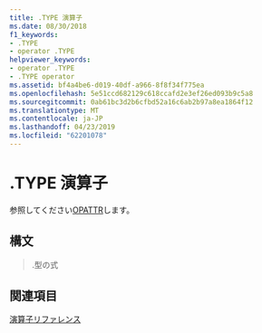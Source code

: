 ```yaml
---
title: .TYPE 演算子
ms.date: 08/30/2018
f1_keywords:
- .TYPE
- operator .TYPE
helpviewer_keywords:
- operator .TYPE
- .TYPE operator
ms.assetid: bf4a4be6-d019-40df-a966-8f8f34f775ea
ms.openlocfilehash: 5e51ccd682129c618ccafd2e3ef26ed093b9c5a8
ms.sourcegitcommit: 0ab61bc3d2b6cfbd52a16c6ab2b97a8ea1864f12
ms.translationtype: MT
ms.contentlocale: ja-JP
ms.lasthandoff: 04/23/2019
ms.locfileid: "62201078"
---
```

# <a name="operator-type"></a>.TYPE 演算子

参照してください[OPATTR](../../assembler/masm/operator-opattr.md)します。

## <a name="syntax"></a>構文

> .型の式

## <a name="see-also"></a>関連項目

[演算子リファレンス](../../assembler/masm/operators-reference.md)<br/>